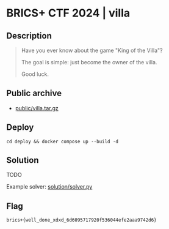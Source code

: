 # BRICS+ CTF 2024 | villa

## Description

> Have you ever know about the game "King of the Villa"?
> 
> The goal is simple: just become the owner of the villa.
> 
> Good luck.

## Public archive

- [public/villa.tar.gz](public/villa.tar.gz)

## Deploy

```
cd deploy && docker compose up --build -d
```

## Solution

TODO

Example solver: [solution/solver.py](solution/solver.py)

## Flag

```
brics+{well_done_xdxd_6d6095717920f536044efe2aaa9742d6}
```